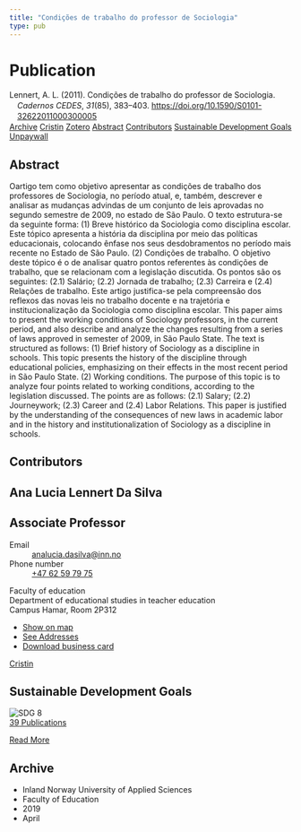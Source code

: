 ```yaml
---
title: "Condições de trabalho do professor de Sociologia"
type: pub
---
```

<h1>Publication</h1>
<article id="csl-bib-container-HI6ZT3KA" class="csl-bib-container">
  <div class="csl-bib-body" style="line-height: 1.35; padding-left: 1em; text-indent:-1em;">
  <div class="csl-entry">Lennert, A. L. (2011). Condi&#xE7;&#xF5;es de trabalho do professor de Sociologia. <i>Cadernos CEDES</i>, <i>31</i>(85), 383&#x2013;403. <a href="https://doi.org/10.1590/S0101-32622011000300005">https://doi.org/10.1590/S0101-32622011000300005</a></div>
</div>
  <div class="csl-bib-buttons">
    <a href="#taxonomy-article-HI6ZT3KA" class="csl-bib-button">Archive</a>
    <a href="https://app.cristin.no/results/show.jsf?id=1690625" alt="Cristin URL" class="csl-bib-button">Cristin</a>
    <a href="http://zotero.org/groups/5022929/items/HI6ZT3KA" alt="Zotero URL" class="csl-bib-button">Zotero</a>
    <a href="#abstract-article-HI6ZT3KA" class="csl-bib-button">Abstract</a>
    <a href="#contributors-article-HI6ZT3KA" class="csl-bib-button">Contributors</a>
    <a href="#sdg-article-HI6ZT3KA" class="csl-bib-button">Sustainable Development Goals</a>
    <a href="https://www.scielo.br/j/ccedes/a/VvLsdXNV5kXsGxGHmKYRzrG/?lang=pt&amp;format=pdf" class="csl-bib-button">Unpaywall</a>
  </div>
  <div id="csl-bib-meta-container-HI6ZT3KA"></div>
</article>
<div id="csl-bib-meta-HI6ZT3KA" class="csl-bib-meta">
  <article id="abstract-article-HI6ZT3KA" class="abstract-article">
    <h1>Abstract</h1>
    Oartigo tem como objetivo apresentar as condições de trabalho dos professores de Sociologia, no período atual, e, também, descrever e analisar as mudanças advindas de um conjunto de leis aprovadas no segundo semestre de 2009, no estado de São Paulo. O texto estrutura-se da seguinte forma: (1) Breve histórico da Sociologia como disciplina escolar. Este tópico apresenta a história da disciplina por meio das políticas educacionais, colocando ênfase nos seus desdobramentos no período mais recente no Estado de São Paulo. (2) Condições de trabalho. O objetivo deste tópico é o de analisar quatro pontos referentes às condições de trabalho, que se relacionam com a legislação discutida. Os pontos são os seguintes: (2.1) Salário; (2.2) Jornada de trabalho; (2.3) Carreira e (2.4) Relações de trabalho. Este artigo justifica-se pela compreensão dos reflexos das novas leis no trabalho docente e na trajetória e institucionalização da Sociologia como disciplina escolar.
This paper aims to present the working conditions of Sociology professors, in the current period, and also describe and analyze the changes resulting from a series of laws approved in semester of 2009, in São Paulo State. The text is structured as follows: (1) Brief history of Sociology as a discipline in schools. This topic presents the history of the discipline through educational policies, emphasizing on their effects in the most recent period in São Paulo State. (2) Working conditions. The purpose of this topic is to analyze four points related to working conditions, according to the legislation discussed. The points are as follows: (2.1) Salary; (2.2) Journeywork; (2.3) Career and (2.4) Labor Relations. This paper is justified by the understanding of the consequences of new laws in academic labor and in the history and institutionalization of Sociology as a discipline in schools.
  </article>
  <article id="contributors-article-HI6ZT3KA" class="contributors-article">
    <h1>Contributors</h1>
    <div class="personas">
<div class="vrtx-hinn-person-card">
<div class="photo">
<i class="lar la-user-circle missing-person"></i>
</div>
<div class="info">
<hgroup><h1>Ana Lucia Lennert Da Silva</h1>
<h2>Associate Professor</h2>
</hgroup><dl>
<dt>Email</dt>
<dd>
<a href="mailto:analucia.dasilva@inn.no">analucia.dasilva@inn.no</a>
</dd>
<dt>Phone number</dt>
<dd><a href="tel:+4762597975">
+47 62 59 79 75
</a></dd>
</dl>
<p>
Faculty of education<br>
Department of educational studies in teacher education<br>
Campus Hamar,
Room 2P312
</p>
<ul class="vrtx-hinn-links">
<li><a href="https://www.google.com/maps?q=60.796004,11.072099">Show on map</a></li>
<li><a href="https://www.inn.no/english/find-an-employee/analucia-dasilva.html#vrtx-hinn-addresses">See Addresses</a></li>
<li><a href="https://www.inn.no/english/find-an-employee/analucia-dasilva.html?vrtx=vcf">Download business card</a></li>
</ul>
</div>
</div>
<a href="https://app.cristin.no/persons/show.jsf?id=1082351" alt="Cristin URL" class="personas-cristin">Cristin</a>
</div>
  </article>
  <article id="sdg-article-HI6ZT3KA" class="sdg-article">
    <h1>Sustainable Development Goals</h1>
    <div class="sdg-container"><div id="sdg8" class="sdg">
<img src="{{< params subfolder >}}images/sdg/sdg08_en.png" class="image" alt="SDG 8">
<div class="sdg-overlay">
<a href="{{< params subfolder >}}en/archive/?sdg=8#archive" class="sdg-publication-count"><span>39</span> Publications</a>
<p><a href="https://sdgs.un.org/goals/goal8" class="sdg-read-more">Read More</a></p>
</div>
</div></div>
  </article>
  <article id="taxonomy-article-HI6ZT3KA" class="taxonomy-article">
    <h1>Archive</h1>
    <ul>
      <li>Inland Norway University of Applied Sciences</li>
      <li>Faculty of Education</li>
      <li>2019</li>
      <li>April</li>
    </ul>
  </article>
</div>
